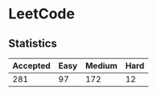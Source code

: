 # LeetCode

## Statistics

| Accepted | Easy | Medium | Hard |
| -------- | ---- | ------ | ---- |
| 281      | 97   | 172    | 12   |

